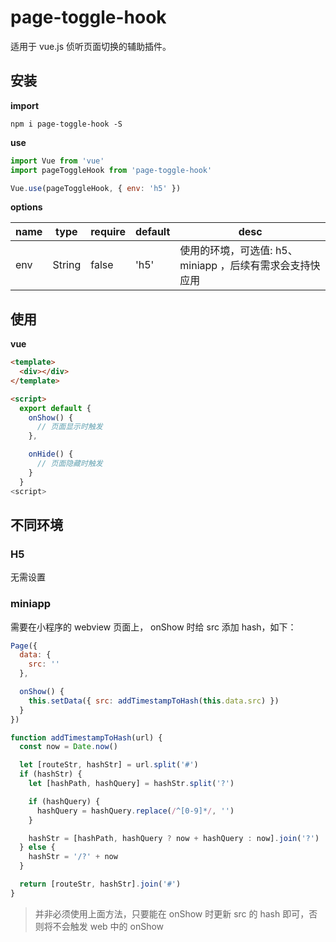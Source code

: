 # page-toggle-hook

适用于 vue.js 侦听页面切换的辅助插件。

## 安装

**import**

```npm
npm i page-toggle-hook -S
```

**use**

```js
import Vue from 'vue'
import pageToggleHook from 'page-toggle-hook'

Vue.use(pageToggleHook, { env: 'h5' })
```

**options**

| name | type   | require | default | desc                                                     |
| ---- | ------ | ------- | ------- | -------------------------------------------------------- |
| env  | String | false   | 'h5'    | 使用的环境，可选值: h5、miniapp ，后续有需求会支持快应用 |

## 使用

**vue**

```html
<template>
  <div></div>
</template>

<script>
  export default {
    onShow() {
      // 页面显示时触发
    },

    onHide() {
      // 页面隐藏时触发
    }
  }
<script>
```

## 不同环境

### H5

无需设置

### miniapp

需要在小程序的 webview 页面上， onShow 时给 src 添加 hash，如下：

```js
Page({
  data: {
    src: ''
  },

  onShow() {
    this.setData({ src: addTimestampToHash(this.data.src) })
  }
})

function addTimestampToHash(url) {
  const now = Date.now()

  let [routeStr, hashStr] = url.split('#')
  if (hashStr) {
    let [hashPath, hashQuery] = hashStr.split('?')

    if (hashQuery) {
      hashQuery = hashQuery.replace(/^[0-9]*/, '')
    }

    hashStr = [hashPath, hashQuery ? now + hashQuery : now].join('?')
  } else {
    hashStr = '/?' + now
  }

  return [routeStr, hashStr].join('#')
}
```

> 并非必须使用上面方法，只要能在 onShow 时更新 src 的 hash 即可，否则将不会触发 web 中的 onShow
